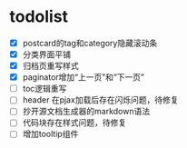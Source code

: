 # todolist

- [x] postcard的tag和category隐藏滚动条
- [x] 分类界面平铺
- [x] 归档页重写样式
- [x] paginator增加“上一页”和“下一页”
- [ ] toc逻辑重写
- [ ] header 在pjax加载后存在闪烁问题，待修复
- [ ] 抄开源文档生成器的markdown语法
- [ ] 代码块存在样式问题，待修复
- [ ] 增加tooltip组件
